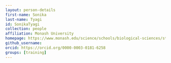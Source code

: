 ```yaml
---
layout: person-details
first-name: Sonika
last-name: Tyagi
id: SonikaTyagi
collection: people
affiliation: Monash University
homepage: https://www.monash.edu/science/schools/biological-sciences/staff2/sonika-tyagi
github_username: 
orcid: https://orcid.org/0000-0003-0181-6258
groups: [training]
---
```





